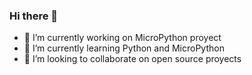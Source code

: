 ### Hi there 👋

- 🔭 I’m currently working on MicroPython proyect
- 🌱 I’m currently learning Python and MicroPython
- 👯 I’m looking to collaborate on open source proyects

<!--
**GastonGiane/GastonGiane** is a ✨ _special_ ✨ repository because its `README.md` (this file) appears on your GitHub profile.

Here are some ideas to get you started:



- 🤔 I’m looking for help with ...
- 💬 Ask me about ...
- 📫 How to reach me: ...
- 😄 Pronouns: ...
- ⚡ Fun fact: ...
-->
